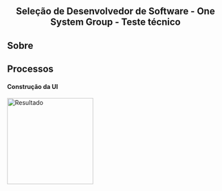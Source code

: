 
<h2 align="center"> Seleção de Desenvolvedor de Software - One System Group - Teste técnico </h2>  
<h2> Sobre </h2>  

<h2> Processos </h2>
<h4>Construção da UI</h4>  
<p>
      <img src="https://user-images.githubusercontent.com/73318684/207504469-22b44c5f-f06c-4a70-9c01-0ffb29bf9a83.jpeg" width="200" alt="Resultado"/>
</p>  

  
